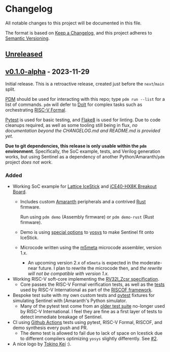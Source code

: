 # Changelog

All notable changes to this project will be documented in this file.

The format is based on [Keep a Changelog](https://keepachangelog.com/en/1.0.0/),
and this project adheres to [Semantic Versioning](https://semver.org/spec/v2.0.0.html).

## [Unreleased]


## [v0.1.0-alpha] - 2023-11-29

Initial release. This is a retroactive release, created just before the
`next`/`main` split.

[PDM](https://pdm-project.org) should be used for interacting with this repo;
type `pdm run --list` for a list of commands. `pdm` will defer to [DoIt](https://pydoit.org/)
for complex tasks such as orchestrating [RISC-V Formal](https://github.com/YosysHQ/riscv-formal).

[Pytest](https://pytest.org) is used for basic testing, and [Flake8](https://flake8.pycqa.org)
is used for linting. Due to code cleanups required, as well as some tooling
still being in flux, _no documentation beyond the CHANGELOG.md and README.md
is provided yet._

**Due to git dependencies, this release is only usable within the `pdm`
environment**. Specifically, the SoC example, tests, and Verilog generation
works, but using Sentinel as a dependency of another Python/Amaranth/`pdm`
project _does not work_.

### Added
- Working SoC example for [Lattice IceStick](https://www.latticesemi.com/icestick)
  and [iCE40-HX8K Breakout Board](https://www.latticesemi.com/Products/DevelopmentBoardsAndKits/iCE40HX8KBreakoutBoard.aspx).
  - Includes custom [Amaranth](https://amaranth-lang.org/) peripherals and a contrived
    [Rust](https://www.rust-lang.org/) firmware.
    
    Run using `pdm demo` (Assembly firmware) or `pdm demo-rust` (Rust firmware).
  - Demo is using [special options](https://libera.irclog.whitequark.org/yosys/2023-11-20#1700497858-1700497760)
    to [yosys](https://yosyshq.net/yosys/) to make Sentinel fit onto IceStick.
  - Microcode written using the [m5meta](https://github.com/brouhaha/m5meta/)
    microcode assembler, version 1.x.
    - An upcoming version 2.x of `m5meta` is expected in the moderate-near
      future. I plan to rewrite the microcode then, and _the rewrite will not
      be compatible with version 1.x._
- Working RISC-V soft-core implementing the [RV32I_Zcsr specification](https://github.com/riscv/riscv-isa-manual/releases/tag/Ratified-IMAFDQC).
  - Core passes the RISC-V Formal verification tests, as well as the [tests](https://github.com/riscv-non-isa/riscv-arch-test)
    used by RISC-V International as part of the [RISCOF framework](https://github.com/riscv-software-src/riscof).
- Bespoke test suite with my own custom tests and [pytest](https://pytest.org)
  fixtures for simulating Sentinel with [Amaranth's
  Python simulator.
  - Many of the pytest test come from an [older test suite](https://github.com/riscv-software-src/riscv-tests)
    no-longer used by RISC-V International. I feel they are fine as a first
    layer of tests to detect immediate breakage of Sentinel.
- CI using [Github Actions](https://github.com/cr1901/sentinel/actions) tests
  using pytest, RISC-V Formal, RISCOF, and demo synthesis every push and PR.
  - The demo test is allowed to fail due to lack of space on Icestick due to
    different compilers optimizing `yosys` slightly differently. See
    [#2](https://github.com/cr1901/sentinel/issues/2).
- A nice logo by [Tokino Kei](https://tokinokei.carrd.co/) :).


[Unreleased]: https://github.com/cr1901/sentinel/compare/v0.1.0-alpha..HEAD
[v0.1.0-alpha]: https://github.com/cr1901/sentinel/releases/tag/v0.1.0-alpha

<!-- Skeleton generated by git-cliff. Maintained by hand. -->
